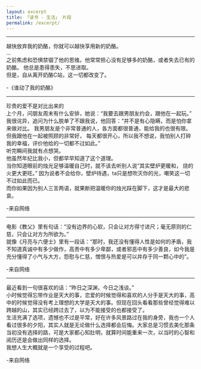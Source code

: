 ```yaml
---
layout: excerpt
title: 「读书 - 生活」 片段 
permalink: /excerpt/
---
```


---
越快放弃我的奶酪，你就可以越快享用新的奶酪。<br>
...<br>
之前焦虑和恐惧禁锢了他的思维。他常常担心没有足够多的奶酪，或者失去已有的奶酪。
他总是患得患失，不思进取。<br>
但是，自从离开奶酪C站，这一切都改变了。
<div class="excerpt-source">-《谁动了我的奶酪》</div>

---
珍贵的爱不是对比出来的<br>
上个月，问朋友周末有什么安排，她说：“我要去跟男朋友约会，跟他在一起玩。”<br>
我很诧异，追问为什么脱单了不跟我说，他回答：“并不是有心隐瞒，而是怕你拿来做对比。
我男朋友是个非常普通的人，各方面都很普通，能给我的也很有限。但我跟他在一起被照顾的非常好，
每天都很开心，所以我不想说，我怕别人打碎我的幸福，评价他给的一切都不过如此。”<br>
听完瞬间我就有点想哭。<br>
他虽然年纪比我小，但都早早知道了这个道理。<br>
当你知道眼前的烛光足够温暖自己时，就不该去听别人说“其实壁炉更暖和， 烧的火更大更旺。”
因为说者不会给你，壁炉待遇，ta只是想吹灭你的光，嘲笑这一切不过如此而已。<br>
而你如果因为别人三言两语，就果断把温暖你的烛光踩在脚下，这才是最大的悲哀。<br>
<div class="excerpt-source">-来自网络</div>

-----

 电影《教父》里有句话：“没有边界的心软，只会让对方得寸进尺；毫无原则的仁慈，只会让对方为所欲为。”<br>
 就像《月亮与六便士》里有一段话：“那时，我还没有懂得人性是如何的矛盾，我不知道真诚中有多少做作，高贵中有多少卑鄙，或者邪恶中有多少善良，如今我是充分懂得了小气与大方，怨慰与仁慈，憎恨与热爱是可以并存于同一颗心中的”。
<div class="excerpt-source">-来自网络</div>

-----

最近看到一句很喜欢的话：“昨日之深渊，今日之浅谈。”<br>
小时候觉得忘带作业是天大的事，恋爱的时候觉得和喜欢的人分手是天大的事，高中的时候觉得没有考上理想的大学是天大的事。但现在回头看看那些曾经觉得难以跨越的山，其实已经跨过去了，以为不能接受的也都接受了。<br>
生活充满了选项，遗憾也不过是平常，好在许多风景路过在我的身旁，我也一个人看过很多的夕阳，其实人就是无论做什么选择都会后悔。大家总是习惯去美化那条当初没有选择的路，可是大家都心知肚明，就算时间能重来一次，以当时的心智和阅历还是会做出同样的选择。<br>
我想人生大概就是一个享受的过程吧。
<div class="excerpt-source">-来自网络</div>
